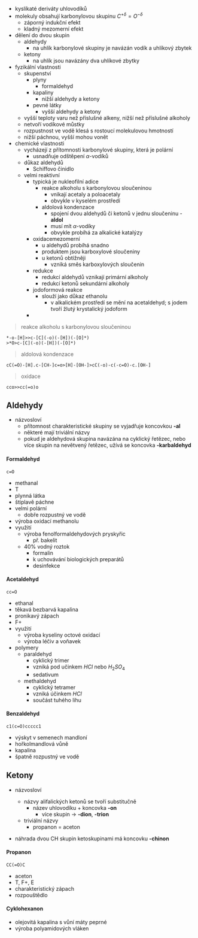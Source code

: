 - kyslíkaté deriváty uhlovodíků
- molekuly obsahují karbonylovou skupinu $C^{+\delta}=O^{-\delta}$
	- záporný indukční efekt
	- kladný mezomerní efekt
- dělení do dvou skupin
	- aldehydy
		- na uhlík karbonylové skupiny je navázán vodík a uhlíkový zbytek
	- ketony
		- na uhlík jsou navázány dva uhlíkové zbytky
- fyzikální vlastnosti
	- skupenství
		- plyny
			- formaldehyd
		- kapaliny
			- nižší aldehydy a ketony
		- pevné látky
			- vyšší aldehydy a ketony
	- vyšší teploty varu než příslušné alkeny, nižší než příslušné alkoholy
	- netvoří vodíkové můstky
	- rozpustnost ve vodě klesá s rostoucí molekulovou hmotností
	- nižší páchnou, vyšší mohou vonět
- chemické vlastnosti
	- vycházejí z přítomnosti karbonylové skupiny, která je polární
		- usnadňuje odštěpení $\alpha$-vodíků
	- důkaz aldehydů
		- Schiffovo činidlo
	- velmi reaktivní
		- typická je nukleofilní adice
			- reakce alkoholu s karbonylovou sloučeninou
				- vnikají acetaly a poloacetaly
				- obvykle v kyselém prostředí
			- aldolová kondenzace
				- spojení dvou aldehydů či ketonů v jednu sloučeninu - **aldol**
				- musí mít $\alpha$-vodíky
				- obvykle probíhá za alkalické katalýzy
		- oxidacemezomerní
			- u aldehydů probíhá snadno
			- produktem jsou karboxylové sloučeniny
			- u ketonů obtížněji
				- vzniká směs karboxylových sloučenin
		- redukce
			- redukcí aldehydů vznikají primární alkoholy
			- redukcí ketonů sekundární alkoholy
		- jodoformová reakce
			- slouží jako důkaz ethanolu
				- v alkalickém prostředí se mění na acetaldehyd; s jodem tvoří žlutý krystalický jodoform
		-
>reakce alkoholu s karbonylovou sloučeninou
```smiles
*-o-[H]>>c-[C](-o)(-[H])(-[O]*)
>*O>c-[C](-o)(-[H])(-[O]*)
```
>aldolová kondenzace
```smiles
cC(=O)-[H].c-[CH-]c=o>[H]-[OH-]>cC(-o)-c(-c=O)-c.[OH-]
```
>oxidace
```smiles
cco>>cc(=o)o
```
## Aldehydy
- názvosloví
	- přítomnost charakteristické skupiny se vyjadřuje koncovkou **-al**
	- některé mají triviální názvy
	- pokud je aldehydová skupina navázána na cyklický řetězec, nebo více skupin na nevětvený řetězec, užívá se koncovka **-karbaldehyd**
#### Formaldehyd
```smiles
c=O
```
- methanal
- T
- plynná látka
- štiplavě páchne
- velmi polární
	- dobře rozpustný ve vodě
- výroba oxidací methanolu
- využití
	- výroba fenolformaldehydových pryskyřic
		- př. bakelit
	- 40% vodný roztok
		- formalin
		- k uchovávání biologických preparátů
		- desinfekce
#### Acetaldehyd
```smiles
cc=O
```
- ethanal
- těkavá bezbarvá kapalina
- pronikavý zápach
- F+
- využití
	- výroba kyseliny octové oxidací
	- výroba léčiv a voňavek
- polymery
	- paraldehyd
		- cyklický trimer
		- vzniká pod učinkem $HCl$ nebo $H_{2}SO_{4}$
		- sedativum
	- methaldehyd
		- cyklický tetramer
		- vzniká účinkem $HCl$
		- součást tuhého lihu
#### Benzaldehyd
```smiles
c1(c=O)ccccc1
```
- výskyt v semenech mandloní
- hořkolmandlová vůně
- kapalina
- špatně rozpustný ve vodě
## Ketony
- názvosloví
	- názvy alifalických ketonů se tvoří substitučně
		- název uhlovodíku + koncovka **-on**
			- více skupin -> **-dion**, **-trion**
	- triviální názvy
		- propanon = aceton

- náhrada dvou CH skupin ketoskupinami má koncovku **-chinon**
#### Propanon
```smiles 
CC(=O)C
```
- aceton
- T, F+, E
- charakteristický zápach
- rozpouštědlo
#### Cyklohexanon
- olejovitá kapalina s vůní máty peprné
- výroba polyamidových vláken